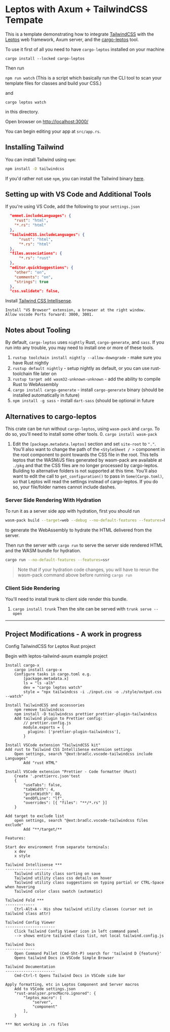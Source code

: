 # Leptos with Axum + TailwindCSS Tempate

This is a template demonstrating how to integrate [TailwindCSS](https://tailwindcss.com/) with the [Leptos](https://github.com/leptos-rs/leptos) web framework, Axum server, and the [cargo-leptos](https://github.com/akesson/cargo-leptos) tool.

To use it first of all you need to have `cargo-leptos` installed on your machine

`cargo install --locked cargo-leptos`

Then run

`npm run watch` (This is a script which basically run the CLI tool to scan your template files for classes and build your CSS.)

and

`cargo leptos watch`

in this directory.

Open browser on [http://localhost:3000/](http://localhost:3000/)

You can begin editing your app at `src/app.rs`.

## Installing Tailwind

You can install Tailwind using `npm`:

```bash
npm install -D tailwindcss
```

If you'd rather not use `npm`, you can install the Tailwind binary [here](https://github.com/tailwindlabs/tailwindcss/releases).

## Setting up with VS Code and Additional Tools

If you're using VS Code, add the following to your `settings.json`

```json
  "emmet.includeLanguages": {
    "rust": "html",
    "*.rs": "html"
  },
  "tailwindCSS.includeLanguages": {
      "rust": "html",
      "*.rs": "html"
  },
  "files.associations": {
      "*.rs": "rust"
  },
  "editor.quickSuggestions": {
    "other": "on",
    "comments": "on",
    "strings": true
  },
  "css.validate": false,
```

Install [Tailwind CSS Intellisense](https://marketplace.visualstudio.com/items?itemName=bradlc.vscode-tailwindcss).

    Install "VS Browser" extension, a browser at the right window.
    Allow vscode Ports forward: 3000, 3001.

## Notes about Tooling

By default, `cargo-leptos` uses `nightly` Rust, `cargo-generate`, and `sass`. If you run into any trouble, you may need to install one or more of these tools.

1. `rustup toolchain install nightly --allow-downgrade` - make sure you have Rust nightly
2. `rustup default nightly` - setup nightly as default, or you can use rust-toolchain file later on
3. `rustup target add wasm32-unknown-unknown` - add the ability to compile Rust to WebAssembly
4. `cargo install cargo-generate` - install `cargo-generate` binary (should be installed automatically in future)
5. `npm install -g sass` - install `dart-sass` (should be optional in future

## Alternatives to cargo-leptos

This crate can be run without `cargo-leptos`, using `wasm-pack` and `cargo`. To do so, you'll need to install some other tools. 0. `cargo install wasm-pack`

1. Edit the `[package.metadata.leptos]` section and set `site-root` to `"."`. You'll also want to change the path of the `<StyleSheet / >` component in the root component to point towards the CSS file in the root. This tells leptos that the WASM/JS files generated by wasm-pack are available at `./pkg` and that the CSS files are no longer processed by cargo-leptos. Building to alternative folders is not supported at this time. You'll also want to edit the call to `get_configuration()` to pass in `Some(Cargo.toml)`, so that Leptos will read the settings instead of cargo-leptos. If you do so, your file/folder names cannot include dashes.

### Server Side Rendering With Hydration

To run it as a server side app with hydration, first you should run

```bash
wasm-pack build --target=web --debug --no-default-features --features=hydrate
```

to generate the WebAssembly to hydrate the HTML delivered from the server.

Then run the server with `cargo run` to serve the server side rendered HTML and the WASM bundle for hydration.

```bash
cargo run --no-default-features --features=ssr
```

> Note that if your hydration code changes, you will have to rerun the wasm-pack command above before running
> `cargo run`

### Client Side Rendering

You'll need to install trunk to client side render this bundle.

1. `cargo install trunk`
   Then the site can be served with `trunk serve --open`

----------------------------------------------------------------
Project Modifications - A work in progress
----------------------------------------------------------------

Config TailwindCSS for Leptos Rust project

Begin with leptos-tailwind-axum example project

```code
Install cargo-x
	cargo install cargo-x
	Configure tasks in cargo.toml e.g.
		[package.metadata.x]
		ls = "ls -alh"
		dev = "cargo leptos watch"
		style = "npx tailwindcss -i ./input.css -o ./style/output.css --watch"

Install TailwindCSS and accessories
	npm remove tailwindcss
	npm install -D tailwindcss prettier prettier-plugin-tailwindcss
	Add tailwind plugin to Prettier config:
		// prettier.config.js
		module.exports = {
		  plugins: ['prettier-plugin-tailwindcss'],
		}

Install VSCode extension "TailwindCSS kit"
Add rust to Tailwind CSS IntelliSense extension settings
	Open settings, search "@ext:bradlc.vscode-tailwindcss include Languages"
		Add "rust HTML"

Install VSCode extension "Prettier - Code formatter (Rust)
	Create '.prettierrc.json'test
	{
		"useTabs": false,
		"tabWidth": 4,
		"printWidth": 80,
		"endOfLine": "lf",
		"overrides": [{ "files": "**/*.rs" }]
	}

Add target to exclude list
	open settings, search "@ext:bradlc.vscode-tailwindcss files exclude"
		Add "**/target/**

Features:

Start dev environment from separate terminals:
	x dev
	x style

Tailwind Intellisense ***
---------------------
	Tailwind utility class sorting on save
	Tailwind utility class css details on hover
	Tailwind utility class suggestions on typing partial or CTRL-Space when hovering
	Tailwind color class swatch (automatic)

Tailwind Fold ***
-------------
	Ctrl-Alt-A - His show tailwind utility classes (cursor not in tailwind class attr)

Tailwind Config Viewer
----------------------
	Click Tailwind Config Viewer icon in left command panel
	--> shows entire tailwind class list, not local tailwind.config.js

Tailwind Docs
-------------
	Open Command Pallet (Cmd-Sht-P) search for 'tailwind D {feature}'
	Opens tailwind Docs in VSCode Simple Browser

Tailwind Documentation
----------------------
	Cmd-Ctrl-t Opens Tailwind Docs in VSCode side bar

Apply formatting, etc in Leptos Component and Server macros
	Add to VSCode settings.json
	"rust-analyzer.procMacro.ignored": {
        "leptos_macro": [
            "server",
            "component"
        ],
    }

*** Not working in .rs files
```
